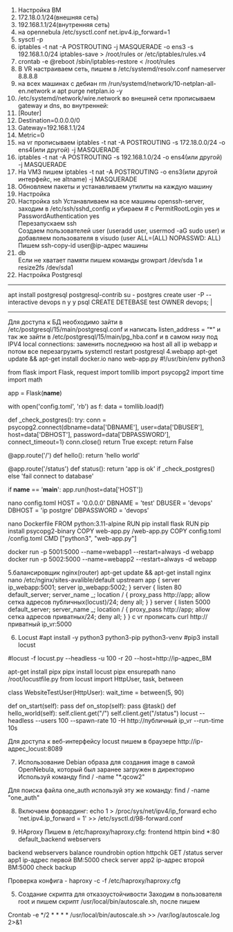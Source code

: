 1. Настройка ВМ
2. 172.18.0.1/24(внешняя сеть)
3. 192.168.1.1/24(внутренняя сеть)
4. на opennebula /etc/sysctl.conf net.ipv4.ip_forward=1
5. sysctl -p
6. iptables -t nat -A POSTROUTING -j MASQUERADE -o ens3 -s 192.168.1.0/24 iptables-save > /root/rules or /etc/iptables/rules.v4
6. crontab -e @reboot /sbin/iptables-restore < /root/rules
7. В VR настраиваем сеть, пишем в /etc/systemd/resolv.conf nameserver 8.8.8.8
8. на всех машинах с дебиан rm /run/systemd/network/10-netplan-all-en.network и apt purge netplan.io -y
9. /etc/systemd/network/wire.network во внешней сети прописываем gateway и dns, во внутренней:
10. [Router]
11. Destination=0.0.0.0/0
12. Gateway=192.168.1.1/24
13. Metric=0
14. на vr прописываем iptables -t nat -A POSTROUTING -s 172.18.0.0/24 -o ens4(или другой) -j MASQUERADE
15. iptables -t nat -A POSTROUTING -s 192.168.1.0/24 -o ens4(или другой) -j MASQUERADE
16. На VM3 пишем iptables -t nat -A POSTROUTING -o ens3(или другой интерфейс, не altname) -j MASQUERADE
17. Обновляем пакеты и устанавливаем утилиты на каждую машину
18. Настройка
2. Настройка ssh
Устанавливаем на все машины openssh-server, заходим в /etc/ssh/sshd_config и убираем # с PermitRootLogin yes и PasswordAuthentication yes  
Перезапускаем ssh  
Создаем пользователей user (useradd user, usermod -aG sudo user) и добавляем пользователя в visudo (user ALL=(ALL) NOPASSWD: ALL)  
Пишем ssh-copy-id user@ip-адрес машины  
3. db  
Если не хватает памяти пишем команды growpart /dev/sda 1 и resize2fs /dev/sda1  
3. Настройка Postgresql  
<hr>
apt install postgresql postgresql-contrib su - postgres create user -P --interactive devops n y y psql CREATE DETEBASE test OWNER devops; |

<hr>
    Для доступа к БД необходимо зайти в /etc/postgresql/15/main/postgresql.conf и написать listen_address = “*” и так же зайти в /etc/postgresql/15/main/pg_hba.conf и в самом низу под IPV4 local connections: заменить последнюю на host all all ip webapp и потом все перезагрузить systemctl restart postgresql
4.webapp
apt-get update && apt-get install docker.io
nano web-app.py
#!/usr/bin/env python3

from flask import Flask, request
import tomllib
import psycopg2
import time
import math

app = Flask(__name__)

with open('config.toml', 'rb') as f:
  data = tomllib.load(f)

def _check_postgres():
  try:
    conn = psycopg2.connect(dbname=data['DBNAME'], user=data['DBUSER'], host=data['DBHOST'], password=data['DBPASSWORD'], connect_timeout=1)
    conn.close()
    return True
  except:
    return False

@app.route('/')
def hello():
  return 'hello world'

@app.route('/status')
def status():
  return 'app is ok' if _check_postgres() else 'fail connect to database'

if __name__ == '__main__':
  app.run(host=data['HOST'])

nano config.toml
HOST = '0.0.0.0'
DBNAME = 'test'
DBUSER = 'devops'
DBHOST = 'ip postgre' 
DBPASSWORD = 'devops'

nano Dockerfile
FROM python:3.11-alpine
RUN pip install flask
RUN pip install psycopg2-binary
COPY web-app.py /web-app.py
COPY config.toml /config.toml
CMD ["python3", "web-app.py"]

docker run -p 5001:5000 --name=webapp1 --restart=always -d webapp
docker run -p 5002:5000 --name=webapp2 --restart=always -d webapp

5.балансировщик nginx(router)
apt-get update && apt-get install nginx
nano /etc/nginx/sites-avalible/default
upstream app {
        server ip_webapp:5001;
        server ip_webapp:5002;
}
server {
        listen 80 default_server;
        server_name _;
        location / {
                proxy_pass http://app;
                allow сетка адресов публичных(locust)/24;
                deny all;
        }
}
server {
        listen 5000 default_server;
        server_name _;
        location / {
                proxy_pass http://app;
                allow сетка адресов приватных/24;
                deny all;
        }
}
с vr прописать curl http://приватный ip_vr:5000 




6. Locust
#apt install -y python3 python3-pip python3-venv #pip3 install locust

#locust -f locust.py --headless -u 100 -r 20 --host=http://ip-адрес_ВМ

apt-get install pipx pipx install locust pipx ensurepath nano /root/locustfile.py from locust import HttpUser, task, between

class WebsiteTestUser(HttpUser): wait_time = between(5, 90)

def on_start(self):
    pass
def on_stop(self):
    pass
@task()
def hello_world(self):
    self.client.get("/")
    self.client.get("/status")
locust --headless --users 100 --spawn-rate 10 -H http://публичный ip_vr --run-time 10s

Для доступа к веб-интерфейсу locust пишем в браузере http://ip-адрес_locust:8089

7. Использование Debian образа для создания image в самой OpenNebula, который был заранее загружен в директорию
Используй команду 
find / -name "*.qcow2"

Для поиска файла one_auth используй эту же команду:
find / -name "one_auth"


8. Включаем форвардинг:
echo 1 > /proc/sys/net/ipv4/ip_forward echo 'net.ipv4.ip_forward = 1' >> /etc/sysctl.d/98-forward.conf


4. HAproxy
Пишем в /etc/haproxy/haproxy.cfg:
frontend httpin bind *:80 default_backend webservers

backend webservers balance roundrobin option httpchk GET /status server app1 ip-адрес первой ВМ:5000 check server app2 ip-адрес второй ВМ:5000 check backup

Проверка конфига - haproxy -c -f /etc/haproxy/haproxy.cfg

5. Создание скрипта для отказоустойчивости
Заходим в пользователя root и пишем скрипт /usr/local/bin/autoscale.sh, после пишем 

Crontab -e */2 * * * * /usr/local/bin/autoscale.sh >> /var/log/autoscale.log 2>&1
```
